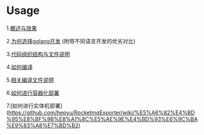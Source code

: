 
# Usage

1.[概述与效果](https://github.com/hepyu/RocketmqExporter/wiki/%E6%A6%82%E8%BF%B0%E4%B8%8E%E6%95%88%E6%9E%9C)

2.[为何选择golang开发](https://github.com/hepyu/RocketmqExporter/wiki/%E4%B8%BA%E4%BD%95%E9%80%89%E6%8B%A9golang%E5%BC%80%E5%8F%91) (附带不同语言开发的优劣对比)

3.[代码组织结构与文件说明](https://github.com/hepyu/RocketmqExporter/wiki/%E4%BB%A3%E7%A0%81%E7%BB%84%E7%BB%87%E7%BB%93%E6%9E%84%E4%B8%8E%E6%96%87%E4%BB%B6%E8%AF%B4%E6%98%8E)

4.[如何编译](https://github.com/hepyu/RocketmqExporter/wiki/%E5%A6%82%E4%BD%95%E7%BC%96%E8%AF%91)

5.[相关编译文件说明](https://github.com/hepyu/RocketmqExporter/wiki/%E7%9B%B8%E5%85%B3%E7%BC%96%E8%AF%91%E6%96%87%E4%BB%B6%E8%AF%B4%E6%98%8E)

6.[如何进行容器化部署](https://github.com/hepyu/RocketmqExporter/wiki/%E5%A6%82%E4%BD%95%E8%BF%9B%E8%A1%8C%E5%AE%B9%E5%99%A8%E5%8C%96%E9%83%A8%E7%BD%B2)

7.[如何进行实体机部署]
(https://github.com/hepyu/RocketmqExporter/wiki/%E5%A6%82%E4%BD%95%E8%BF%9B%E8%A1%8C%E5%AE%9E%E4%BD%93%E6%9C%BA%E9%83%A8%E7%BD%B2)


